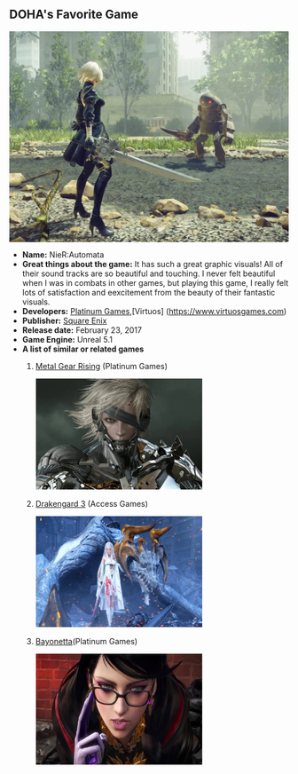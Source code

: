<h2>DOHA's Favorite Game</h2>

<img src="1.jpg" width="600" height="380" style="display: block; margin: 0 auto">

- **Name:** NieR:Automata
- **Great things about the game:** It has such a great graphic visuals! All of their sound tracks are so beautiful and touching. I never felt beautiful when I was in combats in other games, but playing this game, I really felt lots of satisfaction and eexcitement from the beauty of their fantastic visuals.
- **Developers:** [Platinum Games](https://www.platinumgames.com),[Virtuos] (https://www.virtuosgames.com)
- **Publisher:** [Square Enix](https://www.square-enix-games.com/en_US/home)
-  **Release date:**  February 23, 2017
-  **Game Engine:** Unreal 5.1
-  **A list of similar or related games**
	1. 	[Metal Gear Rising](https://www.platinumgames.com/games/metal-gear-rising-revengeance) (Platinum Games)
		<p><img src="2.jpg" width="300" height="200">

	2. [Drakengard 3](http://www.accessgames.co.jp/en/products/dod3.html) (Access Games)
		<p><img src="3.jpg" width="300" height="200">
	3. [Bayonetta](https://www.platinumgames.com/games/bayonetta)(Platinum Games)
		<p><img src="4.jpg" width="300" height="200">
